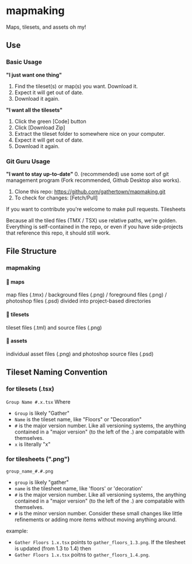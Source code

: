 # mapmaking
Maps, tilesets, and assets oh my!


## Use
### Basic Usage
**"I just want one thing"**
1. Find the tileset(s) or map(s) you want. Download it.
2. Expect it will get out of date.
3. Download it again.

**"I want all the tilesets"**
1. Click the green [Code] button
2. Click [Download Zip]
3. Extract the tileset folder to somewhere nice on your computer.
4. Expect it will get out of date.
5. Download it again.

### Git Guru Usage
**"I want to stay up-to-date"**
0. (recommended) use some sort of git management program (Fork recommended, Github Desktop also works).
1. Clone this repo: https://github.com/gathertown/mapmaking.git
2. To check for changes: [Fetch/Pull]

If you want to contribute you're welcome to make pull requests. Tilesheets 

Because all the tiled files (TMX / TSX) use relative paths, we're golden. Everything is self-contained in the repo, or even if you have side-projects that reference this repo, it should still work.

## File Structure
### mapmaking
#### 📁 maps
map files (.tmx) / background files (.png) / foreground files (.png) / photoshop files (.psd)
divided into project-based directories
#### 📁 tilesets
tileset files (.tml) and source files (.png)
#### 📁 assets
individual asset files (.png) and photoshop source files (.psd)

## Tileset Naming Convention
### for tilesets (.tsx)
`Group Name #.x.tsx`
Where
- `Group` is likely "Gather"
- `Name` is the tileset name, like "Floors" or "Decoration"
- `#` is the major version number. Like all versioning systems, the anything contained in a "major version" (to the left of the .) are compatable with themselves.
- `x` is literally "x"

### for tilesheets (".png")
`group_name_#.#.png`
- `group` is likely "gather"
- `name` is the tilesheet name, like 'floors' or 'decoration'
- `#` is the major version number. Like all versioning systems, the anything contained in a "major version" (to the left of the .) are compatable with themselves.
- `#` is the minor version number. Consider these small changes like little refinements or adding more items without moving anything around.

example:
- `Gather Floors 1.x.tsx` points to `gather_floors_1.3.png`. If the tilesheet is updated (from 1.3 to 1.4) then
- `Gather Floors 1.x.tsx` poitns to `gather_floors_1.4.png`.
